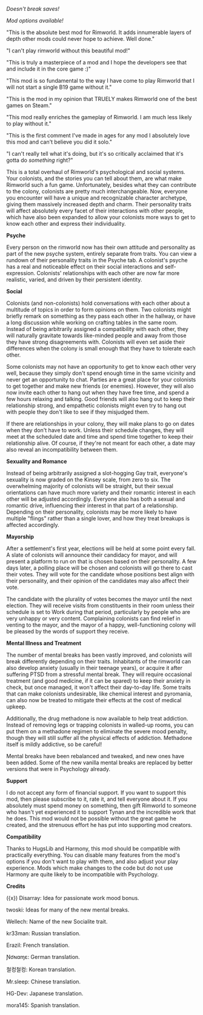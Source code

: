 *Doesn't break saves!**Mod options available!*   "This is the absolute best mod for Rimworld. It adds innumerable layers of depth other mods could never hope to achieve. Well done.""I can't play rimworld without this beautiful mod!""This is truly a masterpiece of a mod and I hope the developers see that and include it in the core game :)""This mod is so fundamental to the way I have come to play Rimworld that I will not start a single B19 game without it.""This is the mod in my opinion that TRUELY makes Rimworld one of the best games on Steam.""This mod really enriches the gameplay of Rimworld. I am much less likely to play without it.""This is the first comment I've made in ages for any mod I absolutely love this mod and can't believe you did it solo.""I can't really tell what it's doing, but it's so critically acclaimed that it's gotta do *something* right?"   This is a total overhaul of Rimworld's psychological and social systems. Your colonists, and the stories you can tell about them, are what make Rimworld such a fun game. Unfortunately, besides what they can contribute to the colony, colonists are pretty much interchangeable. Now, everyone you encounter will have a unique and recognizable character archetype, giving them massively increased depth and charm. Their personality traits will affect absolutely every facet of their interactions with other people, which have also been expanded to allow your colonists more ways to get to know each other and express their individuality.   **Psyche**Every person on the rimworld now has their own attitude and personality as part of the new psyche system, entirely separate from traits. You can view a rundown of their personality traits in the Psyche tab. A colonist's psyche has a real and noticeable effect on their social interactions and self-expression. Colonists' relationships with each other are now far more realistic, varied, and driven by their persistent identity.   **Social**Colonists (and non-colonists) hold conversations with each other about a multitude of topics in order to form opinions on them. Two colonists might briefly remark on something as they pass each other in the hallway, or have a long discussion while working on crafting tables in the same room. Instead of being arbitrarily assigned a compatibility with each other, they will naturally gravitate towards like-minded people and away from those they have strong disagreements with. Colonists will even set aside their differences when the colony is small enough that they have to tolerate each other.   Some colonists may not have an opportunity to get to know each other very well, because they simply don't spend enough time in the same vicinity and never get an opportunity to chat. Parties are a great place for your colonists to get together and make new friends (or enemies). However, they will also now invite each other to hang out when they have free time, and spend a few hours relaxing and talking. Good friends will also hang out to keep their relationship strong, and empathetic colonists might even try to hang out with people they don't like to see if they misjudged them.   If there are relationships in your colony, they will make plans to go on dates when they don't have to work. Unless their schedule changes, they will meet at the scheduled date and time and spend time together to keep their relationship alive. Of course, if they're not meant for each other, a date may also reveal an incompatibility between them.   **Sexuality and Romance**Instead of being arbitrarily assigned a slot-hogging Gay trait, everyone's sexuality is now graded on the Kinsey scale, from zero to six. The overwhelming majority of colonists will be straight, but their sexual orientations can have much more variety and their romantic interest in each other will be adjusted accordingly. Everyone also has both a sexual and romantic drive, influencing their interest in that part of a relationship. Depending on their personality, colonists may be more likely to have multiple "flings" rather than a single lover, and how they treat breakups is affected accordingly.   **Mayorship**After a settlement's first year, elections will be held at some point every fall. A slate of colonists will announce their candidacy for mayor, and will present a platform to run on that is chosen based on their personality. A few days later, a polling place will be chosen and colonists will go there to cast their votes. They will vote for the candidate whose positions best align with their personality, and their opinion of the candidates may also affect their vote.   The candidate with the plurality of votes becomes the mayor until the next election. They will receive visits from constituents in their room unless their schedule is set to Work during that period, particularly by people who are very unhappy or very content. Complaining colonists can find relief in venting to the mayor, and the mayor of a happy, well-functioning colony will be pleased by the words of support they receive.   **Mental Illness and Treatment**The number of mental breaks has been vastly improved, and colonists will break differently depending on their traits. Inhabitants of the rimworld can also develop anxiety (usually in their teenage years), or acquire it after suffering PTSD from a stressful mental break. They will require occasional treatment (and good medicine, if it can be spared) to keep their anxiety in check, but once managed, it won't affect their day-to-day life. Some traits that can make colonists undesirable, like chemical interest and pyromania, can also now be treated to mitigate their effects at the cost of medical upkeep.Additionally, the drug methadone is now available to help treat addiction. Instead of removing legs or trapping colonists in walled-up rooms, you can put them on a methadone regimen to eliminate the severe mood penalty, though they will still suffer all the physical effects of addiction. Methadone itself is mildly addictive, so be careful!Mental breaks have been rebalanced and tweaked, and new ones have been added. Some of the new vanilla mental breaks are replaced by better versions that were in Psychology already.   **Support**I do not accept any form of financial support. If you want to support this mod, then please subscribe to it, rate it, and tell everyone about it. If you absolutely must spend money on something, then gift Rimworld to someone who hasn't yet experienced it to support Tynan and the incredible work that he does. This mod would not be possible without the great game he created, and the strenuous effort he has put into supporting mod creators.   **Compatibility**Thanks to HugsLib and Harmony, this mod should be compatible with practically everything. You can disable many features from the mod's options if you don't want to play with them, and also adjust your play experience. Mods which make changes to the code but do not use Harmony are quite likely to be incompatible with Psychology.  **Credits**({x}) Disarray: Idea for passionate work mood bonus.twoski: Ideas for many of the new mental breaks.Wellech: Name of the new Socialite trait.kr33man: Russian translation.Erazil: French translation.Ɲơɴɑɱɛ: German translation.철컹철컹: Korean translation.Mr.sleep: Chinese translation.HG-Dev: Japanese translation.mora145: Spanish translation.